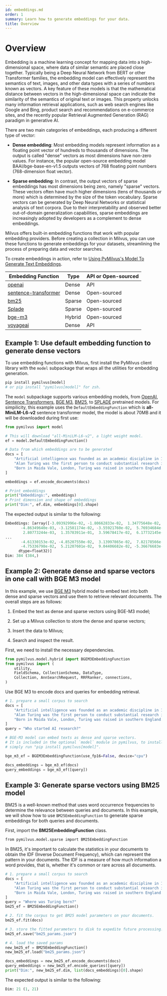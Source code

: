 ```yaml
---
id: embeddings.md
order: 1
summary: Learn how to generate embeddings for your data.
title: Overview
---
```


# Overview

Embedding is a machine learning concept for mapping data into a high-dimensional space, where data of similar semantic are placed close together. Typically being a Deep Neural Network from BERT or other Transformer families, the embedding model can effectively represent the semantics of text, images, and other data types with a series of numbers known as vectors. A key feature of these models is that the mathematical distance between vectors in the high-dimensional space can indicate the similarity of the semantics of original text or images. This property unlocks many information retrieval applications, such as web search engines like Google and Bing, product search and recommendations on e-commerce sites, and the recently popular Retrieval Augmented Generation (RAG) paradigm in generative AI.

There are two main categories of embeddings, each producing a different type of vector:

- __Dense embedding__: Most embedding models represent information as a floating point vector of hundreds to thousands of dimensions. The output is called "dense" vectors as most dimensions have non-zero values. For instance, the popular open-source embedding model BAAI/bge-base-en-v1.5 outputs vectors of 768 floating point numbers (768-dimension float vector).

- __Sparse embedding__: In contrast, the output vectors of sparse embeddings has most dimensions being zero, namely "sparse" vectors. These vectors often have much higher dimensions (tens of thousands or more) which is determined by the size of the token vocabulary. Sparse vectors can be generated by Deep Neural Networks or statistical analysis of text corpora. Due to their interpretability and observed better out-of-domain generalization capabilities, sparse embeddings are increasingly adopted by developers as a complement to dense embeddings.

Milvus offers built-in embedding functions that work with popular embedding providers. Before creating a collection in Milvus, you can use these functions to generate embeddings for your datasets, streamlining the process of preparing data and vector searches.

To create embeddings in action, refer to [Using PyMilvus's Model To Generate Text Embeddings](https://github.com/milvus-io/bootcamp/blob/master/bootcamp/model/embedding_functions.ipynb).

|  Embedding Function                                                                   |  Type   |  API or Open-sourced |
| ------------------------------------------------------------------------------------- | ------- | -------------------- |
|  [openai](https://milvus.io/api-reference/pymilvus/v2.4.x/EmbeddingModels/OpenAIEmbeddingFunction/OpenAIEmbeddingFunction.md)                            |  Dense  |  API                 |
|  [sentence-transformer](https://milvus.io/api-reference/pymilvus/v2.4.x/EmbeddingModels/SentenceTransformerEmbeddingFunction/SentenceTransformerEmbeddingFunction.md) |  Dense  |  Open-sourced        |
|  [bm25](https://milvus.io/api-reference/pymilvus/v2.4.x/EmbeddingModels/BM25EmbeddingFunction/BM25EmbeddingFunction.md)                                |  Sparse |  Open-sourced        |
|  [Splade](https://milvus.io/api-reference/pymilvus/v2.4.x/EmbeddingModels/SpladeEmbeddingFunction/SpladeEmbeddingFunction.md)                            |  Sparse |  Open-sourced        |
|  [bge-m3](https://milvus.io/api-reference/pymilvus/v2.4.x/Model/BGEM3EmbeddingFunction/BGEM3EmbeddingFunction.md)                             |  Hybrid |  Open-sourced        |
|  [voyageai](https://milvus.io/api-reference/pymilvus/v2.4.x/EmbeddingModels/VoyageEmbeddingFunction/VoyageEmbeddingFunction.md)                            |  Dense  |  API                 |
## Example 1: Use default embedding function to generate dense vectors

To use embedding functions with Milvus, first install the PyMilvus client library with the `model` subpackage that wraps all the utilities for embedding generation.

```python
pip install pymilvus[model]
# or pip install "pymilvus[model]" for zsh.
```

The `model` subpackage supports various embedding models, from [OpenAI](https://milvus.io/docs/embed-with-openai.md), [Sentence Transformers](https://milvus.io/docs/embed-with-sentence-transform.md), [BGE M3](https://milvus.io/docs/embed-with-bgm-m3.md), [BM25](https://milvus.io/docs/embed-with-bm25.md), to [SPLADE](https://milvus.io/docs/embed-with-splade.md) pretrained models. For simpilicity, this example uses the `DefaultEmbeddingFunction` which is __all-MiniLM-L6-v2__ sentence transformer model, the model is about 70MB and it will be downloaded during first use:

```python
from pymilvus import model

# This will download "all-MiniLM-L6-v2", a light weight model.
ef = model.DefaultEmbeddingFunction()

# Data from which embeddings are to be generated 
docs = [
    "Artificial intelligence was founded as an academic discipline in 1956.",
    "Alan Turing was the first person to conduct substantial research in AI.",
    "Born in Maida Vale, London, Turing was raised in southern England.",
]

embeddings = ef.encode_documents(docs)

# Print embeddings
print("Embeddings:", embeddings)
# Print dimension and shape of embeddings
print("Dim:", ef.dim, embeddings[0].shape)
```

The expected output is similar to the following:

```python
Embeddings: [array([-3.09392996e-02, -1.80662833e-02,  1.34775648e-02,  2.77156215e-02,
       -4.86349640e-03, -3.12581174e-02, -3.55921760e-02,  5.76934684e-03,
        2.80773244e-03,  1.35783911e-01,  3.59678417e-02,  6.17732145e-02,
...
       -4.61330153e-02, -4.85207550e-02,  3.13997865e-02,  7.82178566e-02,
       -4.75336798e-02,  5.21207601e-02,  9.04406682e-02, -5.36676683e-02],
      dtype=float32)]
Dim: 384 (384,)
```

## Example 2: Generate dense and sparse vectors in one call with BGE M3 model

In this example, we use [BGE M3](https://milvus.io/docs/embed-with-bgm-m3.md) hybrid model to embed text into both dense and sparse vectors and use them to retrieve relevant documents. The overall steps are as follows:

1. Embed the text as dense and sparse vectors using BGE-M3 model;

1. Set up a Milvus collection to store the dense and sparse vectors;

1. Insert the data to Milvus;

1. Search and inspect the result.

First, we need to install the necessary dependencies.

```python
from pymilvus.model.hybrid import BGEM3EmbeddingFunction
from pymilvus import (
    utility,
    FieldSchema, CollectionSchema, DataType,
    Collection, AnnSearchRequest, RRFRanker, connections,
)
```

Use BGE M3 to encode docs and queries for embedding retrieval. 

```python
# 1. prepare a small corpus to search
docs = [
    "Artificial intelligence was founded as an academic discipline in 1956.",
    "Alan Turing was the first person to conduct substantial research in AI.",
    "Born in Maida Vale, London, Turing was raised in southern England.",
]
query = "Who started AI research?"

# BGE-M3 model can embed texts as dense and sparse vectors.
# It is included in the optional `model` module in pymilvus, to install it,
# simply run "pip install pymilvus[model]".

bge_m3_ef = BGEM3EmbeddingFunction(use_fp16=False, device="cpu")

docs_embeddings = bge_m3_ef(docs)
query_embeddings = bge_m3_ef([query])
```

## Example 3: Generate  sparse vectors using BM25 model

BM25 is a well-known method that uses word occurrence frequencies to determine the relevance between queries and documents. In this example, we will show how to use `BM25EmbeddingFunction` to generate sparse embeddings for both queries and documents.

First, import the __BM25EmbeddingFunction__ class.

```xml
from pymilvus.model.sparse import BM25EmbeddingFunction
```

In BM25, it's important to calculate the statistics in your documents to obtain the IDF (Inverse Document Frequency), which can represent the pattern in your documents. The IDF is a measure of how much information a word provides, that is, whether it's common or rare across all documents.

```python
# 1. prepare a small corpus to search
docs = [
    "Artificial intelligence was founded as an academic discipline in 1956.",
    "Alan Turing was the first person to conduct substantial research in AI.",
    "Born in Maida Vale, London, Turing was raised in southern England.",
]
query = "Where was Turing born?"
bm25_ef = BM25EmbeddingFunction()

# 2. fit the corpus to get BM25 model parameters on your documents.
bm25_ef.fit(docs)

# 3. store the fitted parameters to disk to expedite future processing.
bm25_ef.save("bm25_params.json")

# 4. load the saved params
new_bm25_ef = BM25EmbeddingFunction()
new_bm25_ef.load("bm25_params.json")

docs_embeddings = new_bm25_ef.encode_documents(docs)
query_embeddings = new_bm25_ef.encode_queries([query])
print("Dim:", new_bm25_ef.dim, list(docs_embeddings)[0].shape)
```

The expected output is similar to the following:

```python
Dim: 21 (1, 21)
```
